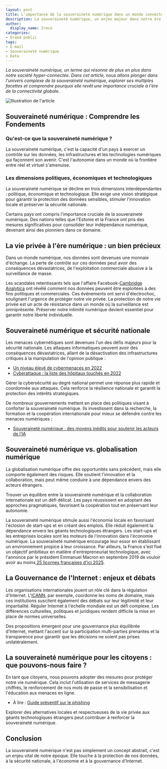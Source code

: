 ```yaml
---
layout: post
title: L'importance de la souveraineté numérique dans un monde connecté
description: La souveraineté numérique, un enjeu majeur dans notre ère connectée. Découvrez son impact sur la vie quotidienne et les défis qu'elle pose.
author:
  display_name: Iroco
categories:
- Grand public
tags:
- E-mail
- Souveraineté numérique
- Data
---
```


*La souveraineté numérique, un terme qui résonne de plus en plus dans notre société hyper-connectée. Dans cet article, nous allons plonger dans l'univers complexe de la souveraineté numérique, explorer ses multiples facettes et comprendre pourquoi elle revêt une importance cruciale à l'ère de la connectivité globale.*

![Illustration de l'article](/images/souveraineténumérique1.png)

## Souveraineté numérique : Comprendre les Fondements

### Qu'est-ce que la souveraineté numérique ?

La souveraineté numérique, c'est la capacité d'un pays à exercer un contrôle sur les données, les infrastructures et les technologies numériques qui façonnent son avenir. C'est l'autonomie dans un monde où la frontière entre réel et virtuel s'amenuise.

### Les dimensions politiques, économiques et technologiques

La souveraineté numérique se décline en trois dimensions interdépendantes : politique, économique et technologique. Elle exige une vision stratégique pour garantir la protection des données sensibles, stimuler l'innovation locale et préserver la sécurité nationale.

Certains pays ont compris l'importance cruciale de la souveraineté numérique. Des nations telles que l'Estonie et la France ont pris des mesures significatives pour consolider leur indépendance numérique, devenant ainsi des pionniers dans ce domaine.

## La vie privée à l'ère numérique : un bien précieux

Dans un monde numérique, nos données sont devenues une monnaie d'échange. La perte de contrôle sur ces données peut avoir des conséquences dévastatrices, de l'exploitation commerciale abusive à la surveillance de masse.

Les scandales retentissants tels que l'affaire Facebook-[Cambridge Analytica](https://www.frandroid.com/culture-tech/494669_cambridge-analytica-tout-comprendre-au-scandale-de-fuite-de-donnees-qui-secoue-facebook) ont révélé comment nos données peuvent être exploitées à des fins politiques et commerciales. Ces événements ont servi d'électrochoc, soulignant l'urgence de protéger notre vie privée. La protection de notre vie privée est un acte de résistance dans un monde où la surveillance est omniprésente. Préserver notre intimité numérique devient essentiel pour garantir notre liberté individuelle.

## Souveraineté numérique et sécurité nationale

Les menaces cybernétiques sont devenues l'un des défis majeurs pour la sécurité nationale. Les attaques informatiques peuvent avoir des conséquences dévastatrices, allant de la désactivation des infrastructures critiques à la manipulation de l'opinion publique : 

* [Un niveau élevé de cybermenaces en 2022](https://www.ssi.gouv.fr/particulier/actualite/un-niveau-eleve-de-cybermenaces-en-2022/)
* [Cyberattaque : la liste des hôpitaux touchés en 2022](https://www.numerama.com/cyberguerre/1219264-cyberattaque-la-liste-des-hopitaux-touches-en-2022.html)


Gérer la cybersécurité au degré national permet une réponse plus rapide et coordonnée aux attaques. Cela renforce la résilience nationale et garantit la protection des intérêts stratégiques.

De nombreux gouvernements mettent en place des politiques visant à conforter la souveraineté numérique. Ils investissent dans la recherche, la formation et la coopération internationale pour mieux se défendre contre les menaces numériques : 

* [Souveraineté numérique : des moyens inédits pour soutenir les acteurs de l’IA](https://www.economie.gouv.fr/souverainete-numerique-moyens-inedits-soutien-acteurs-IA)

## Souveraineté numérique vs. globalisation numérique

La globalisation numérique offre des opportunités sans précédent, mais elle comporte également des risques. Elle soutient l'innovation et la collaboration, mais peut même conduire à une dépendance envers des acteurs étrangers.

Trouver un équilibre entre la souveraineté numérique et la collaboration internationale est un défi délicat. Les pays réussissent en adoptant des approches pragmatiques, favorisant la coopération tout en préservant leur autonomie.

La souveraineté numérique stimule aussi l'économie locale en favorisant l'éclosion de start-ups et en créant des emplois. Elle réduit également la dépendance envers les géants technologiques étrangers. Les start-ups et les entreprises locales sont les moteurs de l'innovation dans l'économie numérique. La souveraineté numérique encourage  leur essor en établissant un environnement propice à leur croissance. Par ailleurs, la France s'est fixé un objectif ambitieux en matière d'entrepreneuriat technologique, avec l'annonce par le président Emmanuel Macron en septembre 2019 de vouloir avoir au moins[ 25 licornes françaises d'ici 2025](https://www.latribune.fr/technos-medias/innovation-et-start-up/french-tech-pourquoi-l-objectif-de-100-licornes-en-2030-d-emmanuel-macron-est-modere-922375.html).


## La Gouvernance de l'Internet : enjeux et débats

Les organisations internationales jouent un rôle clé dans la régulation d'Internet. L'[ICANN](https://www.icann.org/fr), par exemple, coordonne les noms de domaine, mais ces institutions suscitent également des débats sur leur légitimité et leur impartialité. Réguler Internet à l'échelle mondiale est un défi complexe. Les différences culturelles, politiques et juridiques rendent difficile la mise en place de normes universelles.

Des propositions émergent pour une gouvernance plus équilibrée d'Internet, mettant l'accent sur la participation multi-parties prenantes et la transparence pour garantir que les décisions ne soient pas prises unilatéralement.

## La souveraineté numérique pour les citoyens : que pouvons-nous faire ?

En tant que citoyens, nous pouvons adopter des mesures pour protéger notre vie numérique. Cela inclut l'utilisation de services de messagerie chiffrés, le renforcement de nos mots de passe et la sensibilisation et l'éducation aux menaces en ligne.

* À lire : [Guide préventif sur le phishing](https://blog.iroco.co/phishing/) 

Explorer des alternatives locales et respectueuses de la vie privée aux géants technologiques étrangers peut contribuer à renforcer la souveraineté numérique.

## Conclusion

La souveraineté numérique n'est pas simplement un concept abstrait, c'est un enjeu vital de notre époque. Elle touche à la protection de nos données, à la sécurité nationale, à l'économie et à la gouvernance d'Internet.
